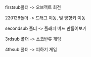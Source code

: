 firstsub폴더 -> 오브젝트 회전

220128폴더 -> 드래그 이동, 및 방향키 이동

secondsub 폴더 -> 플래피 버드 만들어보기


3rdsub 폴더 -> 소코반류 게임


4thsub 폴더 -> 피하기 게임
